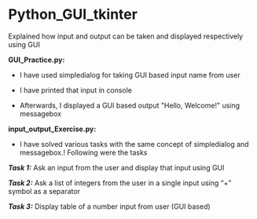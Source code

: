 # Python_GUI_tkinter
Explained how input and output can be taken and displayed respectively using GUI

**GUI_Practice.py:**

- I have used simpledialog for taking GUI based input name from user
  
- I have printed that input in console
  
- Afterwards, I displayed a GUI based output "Hello, Welcome!" using messagebox


**input_output_Exercise.py:**

- I have solved various tasks with the same concept of simpledialog and messagebox.! Following were the tasks

**_Task 1:_**  Ask an input from the user and display that input using GUI

**_Task 2:_** Ask a list of integers from the user in a single input using “+” symbol as a separator

**_Task 3:_** Display table of a number input from user (GUI based)








